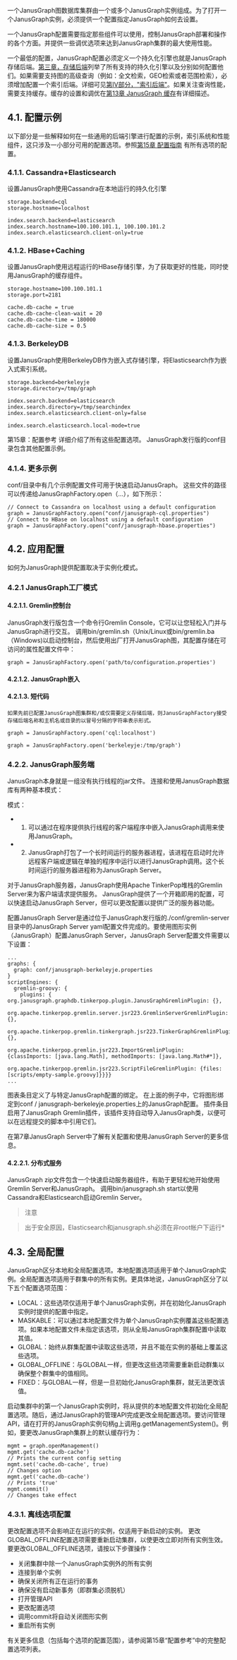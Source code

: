 

一个JanusGraph图数据库集群由一个或多个JanusGraph实例组成。为了打开一个JanusGraph实例，必须提供一个配置指定JanusGraph如何去设置。

一个JanusGraph配置需要指定那些组件可以使用，控制JanusGraph部署和操作的各个方面。并提供一些调优选项来达到JanusGraph集群的最大使用性能。

一个最低的配置，JanusGraph配置必须定义一个持久化引擎也就是JanusGraph存储后端。[第三章，存储后端](https://docs.janusgraph.org/latest/storage-backends.html)列举了所有支持的持久化引擎以及分别如何配置他们。如果需要支持图的高级查询（例如：全文检索，GEO检索或者范围检索），必须增加配置一个索引后端。详细可见[第IV部分，"索引后端"](https://docs.janusgraph.org/latest/index-backends.html)。如果关注查询性能，需要支持缓存。缓存的设置和调优在[第13章 JanusGraph 缓存](https://docs.janusgraph.org/latest/caching.html)有详细描述。

## 4.1. 配置示例
以下部分是一些解释如何在一些通用的后端引擎进行配置的示例，索引系统和性能组件，这只涉及一小部分可用的配置选项。参照[第15章 配置指南](https://docs.janusgraph.org/latest/config-ref.html) 有所有选项的配置。

### 4.1.1. Cassandra+Elasticsearch
设置JanusGraph使用Cassandra在本地运行的持久化引擎


	storage.backend=cql
	storage.hostname=localhost
 
	index.search.backend=elasticsearch
	index.search.hostname=100.100.101.1, 100.100.101.2
	index.search.elasticsearch.client-only=true

### 4.1.2. HBase+Caching

设置JanusGraph使用远程运行的HBase存储引擎，为了获取更好的性能，同时使用JanusGraph的缓存组件。

	storage.hostname=100.100.101.1
	storage.port=2181
 
	cache.db-cache = true
	cache.db-cache-clean-wait = 20
	cache.db-cache-time = 180000
	cache.db-cache-size = 0.5

### 4.1.3. BerkeleyDB

设置JanusGraph使用BerkeleyDB作为嵌入式存储引擎，将Elasticsearch作为嵌入式索引系统。

	storage.backend=berkeleyje
	storage.directory=/tmp/graph
 
	index.search.backend=elasticsearch
	index.search.directory=/tmp/searchindex
	index.search.elasticsearch.client-only=false

	index.search.elasticsearch.local-mode=true

第15章：配置参考  详细介绍了所有这些配置选项。 JanusGraph发行版的conf目录包含其他配置示例。


### 4.1.4. 更多示例

conf/目录中有几个示例配置文件可用于快速启动JanusGraph。 这些文件的路径可以传递给JanusGraphFactory.open（...），如下所示：

	// Connect to Cassandra on localhost using a default configuration
	graph = JanusGraphFactory.open("conf/janusgraph-cql.properties")
	// Connect to HBase on localhost using a default configuration
	graph = JanusGraphFactory.open("conf/janusgraph-hbase.properties")

## 4.2. 应用配置

如何为JanusGraph提供配置取决于实例化模式。

### 4.2.1 JanusGraph工厂模式

#### 4.2.1.1. Gremlin控制台

JanusGraph发行版包含一个命令行Gremlin Console，它可以让您轻松入门并与JanusGraph进行交互。 
调用bin/gremlin.sh（Unix/Linux或bin/gremlin.ba（Windows)以启动控制台，然后使用出厂打开JanusGraph图，其配置存储在可访问的属性配置文件中：


	graph = JanusGraphFactory.open('path/to/configuration.properties')

#### 4.2.1.2. JanusGraph嵌入


#### 4.2.1.3. 短代码

	如果先前已配置JanusGraph图集群和/或仅需要定义存储后端，则JanusGraphFactory接受存储后端名称和主机名或目录的以冒号分隔的字符串表示形式。

	graph = JanusGraphFactory.open('cql:localhost')

	graph = JanusGraphFactory.open('berkeleyje:/tmp/graph')

### 4.2.2. JanusGraph服务端

JanusGraph本身就是一组没有执行线程的jar文件。 连接和使用JanusGraph数据库有两种基本模式：

模式：

* 1. 可以通过在程序提供执行线程的客户端程序中嵌入JanusGraph调用来使用JanusGraph。
* 2. JanusGraph打包了一个长时间运行的服务器进程，该进程在启动时允许远程客户端或逻辑在单独的程序中运行以进行JanusGraph调用。这个长时间运行的服务器进程称为JanusGraph Server。

对于JanusGraph服务器，JanusGraph使用Apache TinkerPop堆栈的Gremlin Server来为客户端请求提供服务。 JanusGraph提供了一个开箱即用的配置，可以快速启动JanusGraph Server，但可以更改配置以提供广泛的服务器功能。

配置JanusGraph Server是通过位于JanusGraph发行版的./conf/gremlin-server目录中的JanusGraph Server yaml配置文件完成的。要使用图形实例（JanusGraph）配置JanusGraph Server，JanusGraph Server配置文件需要以下设置：
		
	...
	graphs: {
	  graph: conf/janusgraph-berkeleyje.properties
	}
	scriptEngines: {
	  gremlin-groovy: {
	    plugins: { org.janusgraph.graphdb.tinkerpop.plugin.JanusGraphGremlinPlugin: {},
	               org.apache.tinkerpop.gremlin.server.jsr223.GremlinServerGremlinPlugin: {},
	               org.apache.tinkerpop.gremlin.tinkergraph.jsr223.TinkerGraphGremlinPlugin: {},
	               org.apache.tinkerpop.gremlin.jsr223.ImportGremlinPlugin: {classImports: [java.lang.Math], methodImports: [java.lang.Math#*]},
		           org.apache.tinkerpop.gremlin.jsr223.ScriptFileGremlinPlugin: {files: [scripts/empty-sample.groovy]}}}}
	...

图表条目定义了与特定JanusGraph配置的绑定。 在上面的例子中，它将图形绑定到conf / janusgraph-berkeleyje.properties上的JanusGraph配置。 插件条目启用了JanusGraph Gremlin插件，该插件支持自动导入JanusGraph类，以便可以在远程提交的脚本中引用它们。

在第7章JanusGraph Server中了解有关配置和使用JanusGraph Server的更多信息。

#### 4.2.2.1. 分布式服务

JanusGraph zip文件包含一个快速启动服务器组件，有助于更轻松地开始使用Gremlin Server和JanusGraph。 调用bin/janusgraph.sh start以使用Cassandra和Elasticsearch启动Gremlin Server。

>注意 

>出于安全原因，Elasticsearch和janusgraph.sh必须在非root帐户下运行*

## 4.3. 全局配置

JanusGraph区分本地和全局配置选项。本地配置选项适用于单个JanusGraph实例。全局配置选项适用于群集中的所有实例。更具体地说，JanusGraph区分了以下五个配置选项范围：

* LOCAL：这些选项仅适用于单个JanusGraph实例，并在初始化JanusGraph实例时提供的配置中指定。
* MASKABLE：可以通过本地配置文件为单个JanusGraph实例覆盖这些配置选项。如果本地配置文件未指定该选项，则从全局JanusGraph集群配置中读取其值。
* GLOBAL：始终从群集配置中读取这些选项，并且不能在实例的基础上覆盖这些选项。
* GLOBAL_OFFLINE：与GLOBAL一样，但更改这些选项需要重新启动群集以确保整个群集中的值相同。
* FIXED：与GLOBAL一样，但是一旦初始化JanusGraph集群，就无法更改该值。

启动集群中的第一个JanusGraph实例时，将从提供的本地配置文件初始化全局配置选项。随后，通过JanusGraph的管理API完成更改全局配置选项。要访问管理API，请在打开的JanusGraph实例句柄g上调用g.getManagementSystem()。例如，要更改JanusGraph集群上的默认缓存行为：

	mgmt = graph.openManagement()
	mgmt.get('cache.db-cache')
	// Prints the current config setting
	mgmt.set('cache.db-cache', true)
	// Changes option
	mgmt.get('cache.db-cache')
	// Prints 'true'
	mgmt.commit()
	// Changes take effect

### 4.3.1. 离线选项配置

更改配置选项不会影响正在运行的实例，仅适用于新启动的实例。 更改GLOBAL_OFFLINE配置选项需要重新启动集群，以使更改立即对所有实例生效。 要更改GLOBAL_OFFLINE选项，请按以下步骤操作：

* 关闭集群中除一个JanusGraph实例外的所有实例
* 连接到单个实例
* 确保关闭所有正在运行的事务
* 确保没有启动新事务（即群集必须脱机）
* 打开管理API
* 更改配置选项
* 调用commit将自动关闭图形实例
* 重启所有实例

有关更多信息（包括每个选项的配置范围），请参阅第15章“配置参考”中的完整配置选项列表。
